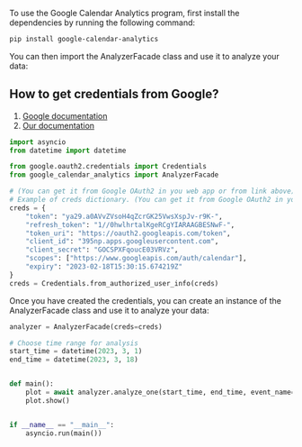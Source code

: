 To use the Google Calendar Analytics program, first install the dependencies by running the following command:

```bash
pip install google-calendar-analytics
```

You can then import the AnalyzerFacade class and use it to analyze your data:


## How to get credentials from Google?

1. [Google documentation](https://developers.google.com/calendar/api/quickstart/python)
2. [Our documentation](Credentials.md)

```python
import asyncio
from datetime import datetime

from google.oauth2.credentials import Credentials
from google_calendar_analytics import AnalyzerFacade

# (You can get it from Google OAuth2 in you web app or from link above)
# Example of creds dictionary. (You can get it from Google OAuth2 in your web app)
creds = {
    "token": "ya29.a0AVvZVsoH4qZcrGK25VwsXspJv-r9K-",
    "refresh_token": "1//0hwlhrtalKgeRCgYIARAAGBESNwF-",
    "token_uri": "https://oauth2.googleapis.com/token",
    "client_id": "395np.apps.googleusercontent.com",
    "client_secret": "GOCSPXFqoucE03VRVz",
    "scopes": ["https://www.googleapis.com/auth/calendar"],
    "expiry": "2023-02-18T15:30:15.674219Z"
}
creds = Credentials.from_authorized_user_info(creds)
```

Once you have created the credentials, you can create an instance of the AnalyzerFacade class and use it to analyze your
data:

```python
analyzer = AnalyzerFacade(creds=creds)

# Choose time range for analysis
start_time = datetime(2023, 3, 1)
end_time = datetime(2023, 3, 18)


def main():
    plot = await analyzer.analyze_one(start_time, end_time, event_name="Programming", plot_type="Line")
    plot.show()


if __name__ == "__main__":
    asyncio.run(main())
```


